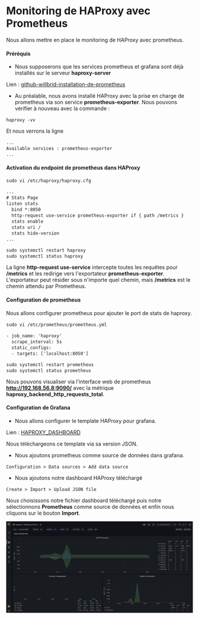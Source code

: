 # Monitoring de HAProxy avec Prometheus

Nous allons mettre en place le monitoring de HAProxy avec prometheus.

#### Préréquis

- Nous supposerons que les services prometheus et grafana sont déjà installés sur le serveur **haproxy-server**

Lien : [github-willbrid-installation-de-prometheus](https://github.com/willbrid/DevSecOps-SRE-light/blob/main/observabilite/prometheus/1-installation-et-configuration/1-installation-de-prometheus.md)

- Au préalable, nous avons installé HAProxy avec la prise en charge de prometheus via son service **prometheus-exporter**. Nous pouvons vérifier à nouveau avec la commande :

```
haproxy -vv
```

Et nous verrons la ligne 

```
...
Available services : prometheus-exporter
...
```

#### Activation du endpoint de prometheus dans HAProxy

```
sudo vi /etc/haproxy/haproxy.cfg
```

```
...
# Stats Page
listen stats
  bind *:8050
  http-request use-service prometheus-exporter if { path /metrics }
  stats enable
  stats uri /
  stats hide-version
...
```

```
sudo systemctl restart haproxy
sudo systemctl status haproxy
```

La ligne **http-request use-service** intercepte toutes les requêtes pour **/metrics** et les redirige vers l'exportateur **prometheus-exporter**. L'exportateur peut résider sous n'importe quel chemin, mais **/metrics** est le chemin attendu par Prometheus.

#### Configuration de prometheus

Nous allons configurer prometheus pour ajouter le port de stats de haproxy.

```
sudo vi /etc/prometheus/prometheus.yml
```

```
- job_name: 'haproxy'
  scrape_interval: 5s
  static_configs:
  - targets: ['localhost:8050']
```

```
sudo systemctl restart prometheus
sudo systemctl status prometheus
```

Nous pouvons visualiser via l'interface web de prometheus **http://192.168.56.8:9090/** avec la métrique **haproxy_backend_http_requests_total**.

#### Configuration de Grafana

- Nous allons configurer le template HAProxy pour grafana. <br>

Lien : [HAPROXY_DASHBOARD](https://grafana.com/grafana/dashboards/12693-haproxy-2-full/)

Nous téléchargeons ce template via sa version JSON.

- Nous ajoutons prometheus comme source de données dans grafana.

```
Configuration > Data sources > Add data source
```

- Nous ajoutons notre dashboard HAProxy téléchargé

```
Create > Import > Upload JSON file
```

Nous choisissons notre fichier dashboard téléchargé puis notre sélectionnons **Prometheus** comme source de données et enfin nous cliquons sur le bouton **Import**.

![haproxy_grafana_dashboard.png](../../images/haproxy_grafana_dashboard.png)